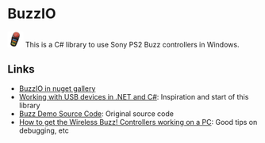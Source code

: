 # BuzzIO

![Buzz Controller](https://github.com/bbeardsley/BuzzIO/raw/master/icon.png) This is a C# library to use Sony PS2 Buzz controllers in Windows.

## Links
- [BuzzIO in nuget gallery](http://nuget.org/packages/BuzzIO)
- [Working with USB devices in .NET and C#](http://www.developerfusion.com/article/84338/making-usb-c-friendly/): Inspiration and start of this library
- [Buzz Demo Source Code](http://www.developerfusion.com/resource/download/content/84338/buzz%20demo%20source%20code/): Original source code
- [How to get the Wireless Buzz! Controllers working on a PC](http://www.soundtherapy.org.uk/253/wireless-switch-article/): Good tips on debugging, etc
